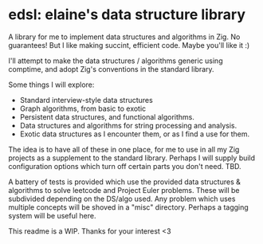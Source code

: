 # edsl: elaine's data structure library

A library for me to implement data structures and algorithms in Zig. No guarantees! But I like making succint, efficient code. Maybe you'll like it :)

I'll attempt to make the data structures / algorithms generic using comptime, and adopt Zig's conventions in the standard library.

Some things I will explore:
- Standard interview-style data structures
- Graph algorithms, from basic to exotic
- Persistent data structures, and functional algorithms.
- Data structures and algorithms for string processing and analysis.
- Exotic data structures as I encounter them, or as I find a use for them.

The idea is to have all of these in one place, for me to use in all my Zig projects as a supplement to the standard library. Perhaps I will supply build configuration 
options which turn off certain parts you don't need. TBD.

A battery of tests is provided which use the provided data structures & algorithms to solve leetcode and Project Euler problems. These will be subdivided depending
on the DS/algo used. Any problem which uses multiple concepts will be shoved in a "misc" directory. Perhaps a tagging system will be useful here. 

This readme is a WIP. Thanks for your interest <3